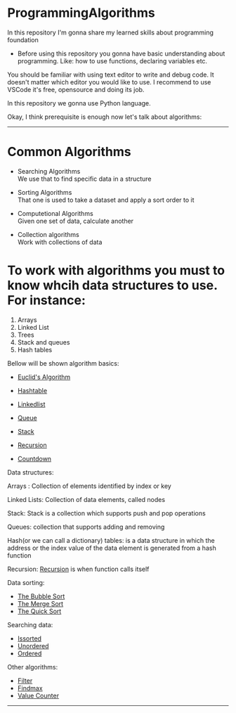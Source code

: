 # ProgrammingAlgorithms
In this repository I'm gonna share my learned skills about programming foundation 

* Before using this repository you gonna have basic understanding about programming. Like: how to use functions, declaring variables etc.

You should be familiar with using text editor to write and debug code. It doesn't matter which editor you would like to use.
I recommend to use VSCode it's free, opensource and doing its job.

In this repository we gonna use  Python language.

Okay, I think prerequisite is enough now let's talk about algorithms:

---

# Common Algorithms

* Searching Algorithms <br>
We use that to find specific data in a structure
 
* Sorting Algorithms <br>
That one is used to take a dataset and apply a sort order to it

* Computetional Algorithms <br>
Given one set of data, calculate another

* Collection algorithms <br>
Work with collections of data 

# To work with algorithms you must to know whcih data structures to use. For instance:
1. Arrays
2. Linked List
3. Trees
4. Stack and queues
5. Hash tables

Bellow will be shown algorithm basics:

* [Euclid's Algorithm](gcd.py)

* [Hashtable](hashtable.py)

* [Linkedlist](linklist.py)

* [Queue](queue.py)

* [Stack](stacl.py)

* [Recursion](recursion.py)

* [Countdown](cuountdown.py)







Data structures: <br>

Arrays : Collection of elements identified by index or key <br>

Linked Lists: Collection of data elements, called nodes <br>

Stack: Stack is a collection which supports push and pop operations <br>

Queues: collection that supports adding and removing <br>

Hash(or we can call a dictionary) tables: is a data structure in which the address or the index value of the data element is generated from a hash function <br>

Recursion:  [Recursion](recursion.py) is when function calls itself <br>





Data sorting: <br>
* [The Bubble Sort](bubblesort.py)
* [The Merge Sort](mergesort.py)
* [The Quick Sort](quicksort.py)

Searching data: <br>

* [Issorted](issorted.py)
* [Unordered](unordered.py)
* [Ordered](ordered.py)

Other algorithms: <br>
* [Filter](Filter.py)
* [Findmax](findmax.py)
* [Value Counter](ValueCounter.py)

---

